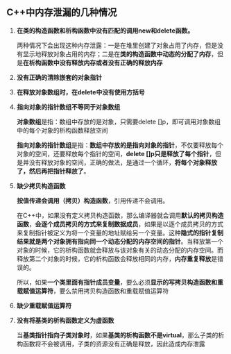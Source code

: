 ## C++中内存泄漏的几种情况

1. **在类的构造函数和析构函数中没有匹配的调用new和delete函数。**

   两种情况下会出现这种内存泄露：一是在堆里创建了对象占用了内存，但是没有显示地释放对象占用的内存；二是在**类的构造函数中动态的分配了内存**，但是**在析构函数中没有释放内存或者没有正确的释放内存**

2. **没有正确的清除嵌套的对象指针**

3. **在释放对象数组时，在delete中没有使用方括号**

4. **指向对象的指针数组不等同于对象数组**

   **对象数组**是指：数组中存放的是对象，只需要delete []p，即可调用对象数组中的每个对象的析构函数释放空间

   **指向对象的指针数组**是指：**数组中存放的是指向对象的指针**，不仅要释放每个对象的空间，还要释放每个指针的空间，**delete []p只是释放了每个指针**，但是并没有释放对象的空间，正确的做法，是通过一个循环，**将每个对象释放了，然后再把指针释放了**。

5. **缺少拷贝构造函数**

   **按值传递会调用（拷贝）构造函数**，引用传递不会调用。

   在C++中，如果没有定义拷贝构造函数，那么编译器就会调用**默认的拷贝构造函数**，**会逐个成员拷贝的方式来复制数据成员**，如果是以逐个成员拷贝的方式来复制指针被定义为将一个变量的地址赋给另一个变量。这种**隐式的指针复制结果就是两个对象拥有指向同一个动态分配的内存空间的指针**。当释放第一个对象的时候，它的析构函数就会释放与该对象有关的动态分配的内存空间。而释放第二个对象的时候，它的析构函数会释放相同的内存，**内存重复释放**是错误的。

   所以，如果**一个类里面有指针成员变量**，要么必须**显示的写拷贝构造函数和重载赋值运算符**，要么禁用拷贝构造函数和重载赋值运算符

6. **缺少重载赋值运算符**

7. **没有将基类的析构函数定义为虚函数**

   当**基类指针指向子类对象时**，如果**基类的析构函数不是virtual**，那么子类的析构函数将不会被调用，子类的资源没有正确是释放，因此造成内存泄露
